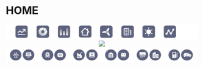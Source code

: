 
# HOME


<!--|<p> <font size = "150" face="arial" color="grey">DECADA PLAYBOOK</font></p> |-->
<!--|:---------------------------------------------------------------------------:|-->

<!--
<center><font size ="80"><bold>DECADA PlayBook</bold></font></center>-->

<div align=center>
<img width="900" src="./images/TOPBAR.png"/>
</div>
<div align=center>
<img width="900" src="./images/decada_home.png"/>
</div>

<div align=center>
<img width="900" src="./images/BOTTOMBAR.png"/>
</DIV>
<DIV>
<!--
//<img width="237" src="./images/city.png"/>
//<img width="237" src="./images/industry2.png"/>
<img width="237" src="./images/mobility.png"/>
<img width="237" src="./images/city.png"/>
<img width="237" src="./images/energy.png"/>
<img width="237" src="./images/BUILDING.png"/>
</div> -->

<!--
//<img width="237" src="./images/city.png"/>
//<img width="237" src="./images/industry2.png"/>
<img width="237" src="./images/mobility.png"/>
-->
